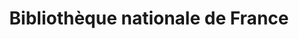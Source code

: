 ---
title: Bibliothèque nationale de France 
member_url: https://www.bnf.fr/fr
geographies: ["France"]
based: ["France"]
ig: [""] 
services: ["services provided"] 
tags: [""]
categories: ["Libraries"]
summary: "the National Library of France."
press:
active: true
layout: post
showReadTime: false
showDate: false
permalink: ""
date: 
featureImage: "https://www.bnf.fr/sites/default/files/logo.svg"
--- 